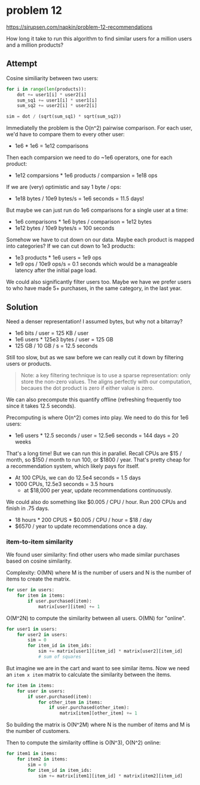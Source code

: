 # problem 12

https://sirupsen.com/napkin/problem-12-recommendations

How long it take to run this algorithm to find similar users
for a million users and a million products?

## Attempt

Cosine similiarity between two users:
```python
for i in range(len(products)):
    dot += user1[i] * user2[i]
    sum_sq1 += user1[i] * user1[i]
    sum_sq2 += user2[i] * user2[i]

sim = dot / (sqrt(sum_sq1) * sqrt(sum_sq2))
```

Immediatelly the problem is the O(n^2) pairwise comparison.
For each user, we'd have to compare them to every other user:
* 1e6 * 1e6 = 1e12 comparisons

Then each comparsion we need to do ~1e6 operators, 
one for each product:
* 1e12 comparsions * 1e6 products / comparsion = 1e18 ops

If we are (very) optimistic and say 1 byte / ops:
* 1e18 bytes / 10e9 bytes/s = 1e6 seconds = 11.5 days!

But maybe we can just run do 1e6 comparisons for a single user at a time:
* 1e6 comparisons * 1e6 bytes / comparison = 1e12 bytes
* 1e12 bytes / 10e9 bytes/s = 100 seconds

Somehow we have to cut down on our data.
Maybe each product is mapped into categories? 
If we can cut down to 1e3 products:
* 1e3 products * 1e6 users = 1e9 ops
* 1e9 ops / 10e9 ops/s = 0.1 seconds
which would be a manageable latency after the initial page load.

We could also significantly filter users too. 
Maybe we have we prefer users to who have made 5+ purchases,
in the same category, in the last year. 


## Solution

Need a denser representation! I assumed bytes, but why not a bitarray?
* 1e6 bits / user = 125 KB / user
* 1e6 users * 125e3 bytes / user = 125 GB
* 125 GB / 10 GB / s = 12.5 seconds

Still too slow, but as we saw before we can really cut it down
by filtering users or products. 
> Note: a key filtering technique is to use a sparse representation:
> only store the non-zero values. 
> The aligns perfectly with our computation, becaues the dot product
> is zero if either value is zero.

We can also precompute this quantify
offline (refreshing frequently too since it takes 12.5 seconds).

Precomputing is where O(n^2) comes into play. We need to do 
this for 1e6 users:
* 1e6 users * 12.5 seconds / user = 12.5e6 seconds = 144 days = 20 weeks

That's a long time! But we can run this in parallel.
Recall CPUs are $15 / month, so $150 / month to run 100,
or $1800 / year. That's pretty cheap for a recommendation system,
which likely pays for itself. 

* At 100 CPUs, we can do 12.5e4 seconds = 1.5 days
* 1000 CPUs, 12.5e3 seconds = 3.5 hours
  * at $18,000 per year, update recommendations continuously.

We could also do something like $0.005 / CPU / hour. Run 200 CPUs
and finish in .75 days. 
* 18 hours * 200 CPUS * $0.005 / CPU / hour = $18 / day
* $6570 / year to update recommendations once a day.

### item-to-item similarity

We found user similarity: find other users who made similar purchases
based on cosine similarity. 

Complexity: O(MN) where M is the number of users and N is the number of items
to create the matrix.
```python
for user in users:
    for item in items:
        if user.purchased(item):
            matrix[user][item] += 1
```

O(M^2N) to compute the similarity between all users. O(MN) for "online".
```python
for user1 in users:
    for user2 in users:
        sim = 0
        for item_id in item_ids:
            sim += matrix[user1][item_id] * matrix[user2][item_id]
            # sum of squares
```


But imagine we are in the cart and want to see similar items. 
Now we need an `item x item` matrix to calculate the similarity
between the items. 

```python
for item in items:
    for user in users:
        if user.purchased(item):
            for other_item in items:
                if user.purchased(other_item):
                    matrix[item][other_item] += 1
```

So building the matrix is O(N^2M) where N is the number of items
and M is the number of customers.

Then to compute the similarity offline is O(N^3), O(N^2) online:
```python
for item1 in items:
    for item2 in items:
        sim = 0
        for item_id in item_ids:
            sim += matrix[item1][item_id] * matrix[item2][item_id]
```







